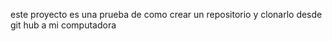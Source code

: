 este proyecto es una prueba de como crear un repositorio y clonarlo desde git hub a mi computadora

